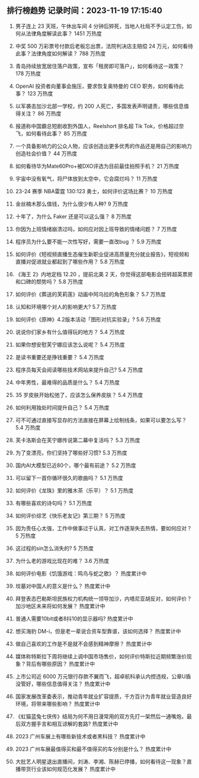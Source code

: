 
## 排行榜趋势 记录时间：2023-11-19 17:15:40
  
  1. 男子连上 23 天班，午休出车间 4 分钟后猝死，当地人社局不予认定工伤，如何从法律角度解读此事？ 1451 万热度
    
  2. 中奖 500 万彩票号付款后老板忘出票，法院判决店主赔偿 24 万元，如何看待此事？法律角度如何解读？ 788 万热度
    
  3. 青岛持续放宽居住落户政策，宣布「租房即可落户」，如何看待这一政策？ 178 万热度
    
  4. OpenAI 投资者向董事会施压，要求恢复奥特曼的 CEO 职务，如何看待此事？ 123 万热度
    
  5. 以军袭击加沙北部一学校，约 200 人死亡，多国发表声明谴责，哪些信息值得关注？ 86 万热度
    
  6. 报道称中国霸总短剧收割外国人，Reelshort 排名超 Tik Tok，价格超过奈飞，如何看待此事？ 85 万热度
    
  7. 一个具备影响力的公众人物，应该创造出更多优秀的作品还是用自己的影响力创造社会价值？ 44 万热度
    
  8. 如何看待华为Mate60Pro+被DXO评选为目前最佳拍照手机？ 21 万热度
    
  9. 宇宙中没有氧气，将尸体放到太空中，它会腐烂吗？ 11 万热度
    
  10. 23-24 赛季 NBA雷霆 130:123 勇士，如何评价这场比赛？ 10 万热度
    
  11. 金丝楠木那么值钱，为什么很少有人种? 9 万热度
    
  12. 十年了，为什么 Faker 还是可以这么强？ 8 万热度
    
  13. 你因为上班情绪崩溃过吗，如何应对因上班导致的情绪问题？ 7 万热度
    
  14. 程序员为什么要不能一次性写好，需要一直改bug ？ 5.9 万热度
    
  15. 如何评价《短视频直播生态催生新职业促进高质量充分就业报告》，短视频和直播对促进就业都起到了哪些作用？ 5.8 万热度
    
  16. 《海王 2》内地定档 12.20 ，提前北美 2 天，你觉得这部电影会扭转超英票房和口碑的颓势吗？ 5.8 万热度
    
  17. 如何评价《葬送的芙莉莲》动画中阿乌拉的角色形象？ 5.7 万热度
    
  18. 认知和环境哪个对人的影响更大? 5.7 万热度
    
  19. 如何评价《原神》4.2版本活动「图形对抗实验录」? 5.6 万热度
    
  20. 说说你们家乡有什么值得玩的地方？ 5.4 万热度
    
  21. 如果你想安慰芙宁娜应该怎么说呢？ 5.4 万热度
    
  22. 是读书重要还是挣钱重要？ 5.4 万热度
    
  23. 程序员每天会阅读哪些技术网站来提升自己? 5.4 万热度
    
  24. 中年男性，最难得的品质是什么？ 5.4 万热度
    
  25. 35 岁皮肤开始松弛了，应该怎么保养皮肤？ 5.4 万热度
    
  26. 如何利用独处时间提升自己？ 5.4 万热度
    
  27. 可不可通过直接写显存的方法直接在屏幕上绘制线条，如果可以要怎么写？ 5.4 万热度
    
  28. 芙卡洛斯会在芙宁娜传说第二幕中复活吗？ 5.3 万热度
    
  29. 为了变漂亮，你们坚持了哪些好习惯? 5.3 万热度
    
  30. 国内AI大模型已近80个，哪个最有前途？ 5.2 万热度
    
  31. 可以留下一首你循环很久的歌曲吗？ 5.1 万热度
    
  32. 如何评价《龙珠》里的雅木茶（乐平）？ 5.1 万热度
    
  33. 有哪些喜欢的诗句吗？ 5.1 万热度
    
  34. 如何评价综艺《快乐老友记》第三期？ 5 万热度
    
  35. 因为责任心太强，工作中做事过于认真，对工作逐渐失去热情，要如何应对？ 5 万热度
    
  36. 这过程的sin怎么消失的? 5 万热度
    
  37. 为什么老的游戏比现在的难？ 3.6 万热度
    
  38. 如何评价电影《饥饿游戏：鸣鸟与蛇之歌》？ 热度累计中
    
  39. 坟墓对中国人的意义是什么？ 热度累计中
    
  40. 拜登表态巴勒斯坦民族权力机构统一领导加沙，内塔尼亚胡反对，如何评价？加沙地区未来将如何发展？ 热度累计中
    
  41. 普通人需要10bit或者8抖10的显示器吗? 热度累计中
    
  42. 想买海豹 DM-i，但是老一辈说合资车型靠谱，该如何选择？ 热度累计中
    
  43. 做自己喜欢的工作是不是就不会感到精神摩擦？ 热度累计中
    
  44. 媒体称特斯拉下周将继续上调中国市场售价，如何评价特斯拉近期频繁涨价现象？背后有哪些原因？ 热度累计中
    
  45. 上市公司近 6000 万元银行存款不翼而飞，超卓航科承认内控违规，公章U盾没管好，哪些信息值得关注？ 热度累计中
    
  46. 国家发展改革委表示，推动青年就业扩容提质，千方百计为青年就业营造良好环境，将带来哪些影响？ 热度累计中
    
  47. 《虹猫蓝兔七侠传》结局为何不用日漫常用的双方先打一架然后一通嘴炮，最后双方握手言和相互谅解的套路? 热度累计中
    
  48. 2023 广州车展上有哪些新技术或者黑科技？ 热度累计中
    
  49. 2023 广州车展最值得买和最不值得买的车分别是什么？ 热度累计中
    
  50. 大批艺人明星退出直播间，刘涛、李湘、陈赫已停播，如何看待这一现象？直播带货行业该如何规范化发展？ 热度累计中
    